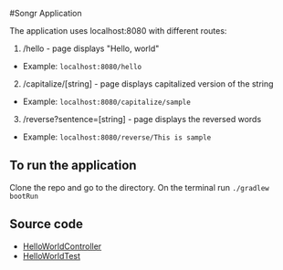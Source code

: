 #Songr Application

The application uses localhost:8080 with different routes:
1. /hello - page displays "Hello, world"
* Example: `localhost:8080/hello`
2. /capitalize/[string] - page displays capitalized version of the string
* Example: `localhost:8080/capitalize/sample`
3. /reverse?sentence=[string] - page displays the reversed words
* Example: `localhost:8080/reverse/This is sample`

## To run the application
Clone the repo and go to the directory. On the terminal run `./gradlew bootRun`

## Source code
* [HelloWorldController](./src/main/java/com.fern.jorie.projectlab.songr/HelloWorldController.java)
* [HelloWorldTest](./src/test/java/com.fern.jorie.projectlab.songr/HelloWorldController.java)
